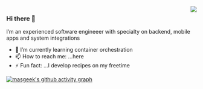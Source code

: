 <img align='right' src="https://github-readme-stats.vercel.app/api?username=masgeek&show_icons=true">

### Hi there 👋

 I’m an experienced software engineeer with specialty on backend, mobile apps and system integrations
 
- 🌱 I’m currently learning container orchestration
- 📫 How to reach me: ...here
- ⚡ Fun fact: ...I develop recipes on my freetime

[![masgeek's github activity graph](https://activity-graph.herokuapp.com/graph?username=masgeek&theme=react-dark)](https://github.com/masgeek)
